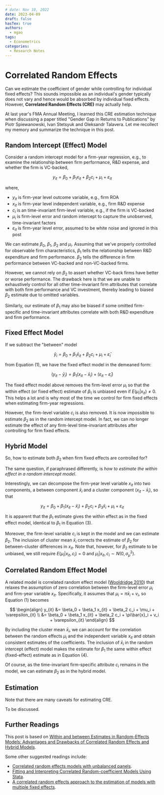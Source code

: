 ```yaml
---
# date: Nov 10, 2022
date: 2023-04-09
draft: false
hasTex: true
authors:
  - mgao
tags:
  - Econometrics
categories:
  - Research Notes
---
```


# Correlated Random Effects

Can we estimate the coefficient of gender while controlling for individual fixed effects? This sounds impossible as an individual's gender typically does not vary and hence would be absorbed by individual fixed effects. However, **Correlated Random Effects (CRE)** may actually help.

At last year's FMA Annual Meeting, I learned this CRE estimation technique when discussing a paper titled "Gender Gap in Returns to Publications" by Piotr Spiewanowski, Ivan Stetsyuk and Oleksandr Talavera. Let me recollect my memory and summarize the technique in this post.

<!-- more -->

## Random Intercept (Effect) Model

Consider a random intercept model for a firm-year regression, e.g., to examine the relationship between firm performance, R&D expense, and whether the firm is VC-backed,

$$
\begin{equation}
y_{it} = \beta_0 + \beta_1 x_{it} + \beta_2 c_i + \mu_i + \varepsilon_{it}
\end{equation}
$$

where,

- $y_{it}$ is firm-year level outcome variable, e.g., firm ROA
- $x_{it}$ is firm-year level independent variable, e.g., firm R&D expense
- $c_i$ is an time-invariant firm-level variable, e.g., if the firm is VC-backed
- $\mu_i$ is firm-level error and random intercept to capture the unobserved, time-invariant factors
- $\varepsilon_{it}$ is firm-year level error, assumed to be white noise and ignored in this post

We can estimate $\beta_0$, $\beta_1$, $\beta_2$ and $\mu_i$. Assuming that we've properly controlled for observable firm characteristics, $\beta_1$ tells the relationship between R&D expenditure and firm performance. $\beta_2$ tells the difference in firm performance between VC-backed and non-VC-backed firms.

However, we cannot rely on $\beta_2$ to assert whether VC-back firms have better or worse performance. The drawback here is that we are unable to exhaustively control for all other time-invariant firm attributes that correlate with both firm performance and VC investment, thereby leading to biased $\beta_2$ estimate due to omitted variables.

Similarly, our estimate of $\beta_1$ may also be biased if some omitted firm-specific and time-invariant attributes correlate with both R&D expenditure and firm performance.

## Fixed Effect Model

If we subtract the "between" model

$$
\begin{equation}
\bar{y}_{i} = \beta_0 + \beta_1 \bar{x}_{it} + \beta_2 c_i + \mu_i + \bar{\varepsilon}_{i}
\end{equation}
$$

from Equation (1), we have the fixed effect model in the demeaned form:

$$
\begin{equation}
(y_{it} - \bar{y}_i) = \beta_1 (x_{it}-\bar{x}_i) + (\varepsilon_{it} - \bar{\varepsilon}_{i})
\end{equation}
$$

The fixed effect model above removes the firm-level error $\mu_i$ so that the within effect (or fixed effect) estimate of $\beta_1$ is unbiased even if $E(\mu_i|x_{it}) \ne 0$. This helps a lot and is why most of the time we control for firm fixed effects when estimating firm-year regressions.

However, the firm-level variable $c_i$ is also removed. It is now impossible to estimate $\beta_2$ as in the random intercept model. In fact, we can no longer estimate the effect of any firm-level time-invariant attributes after controlling for firm fixed effects.

## Hybrid Model

So, how to estimate both $\beta_2$ when firm fixed effects are controlled for?

The same question, if paraphrased differently, is _how to estimate the within effect in a random intercept model_.

Interestingly, we can decompose the firm-year level variable $x_{it}$ into two components, a between component $\bar{x}_i$ and a cluster component $(x_{it}-\bar{x}_i)$, so that

$$
\begin{equation}
y_{it} = \beta_0 + \beta_1 (x_{it}-\bar{x}_i) + \beta_2 c_i + \beta_3 \bar{x}_i + \mu_i + \varepsilon_{it}
\end{equation}
$$

It is apparent that the $\beta_1$ estimate gives the within effect as in the fixed effect model, identical to $\beta_1$ in Equation (3).

Moreover, the firm-level variable $c_i$ is kept in the model and we can estimate $\beta_2$. The inclusion of cluster mean $\bar{x}_i$ corrects the estimate of $\beta_2$ for between-cluster differences in $x_{it}$. Note that, however, for $\beta_2$ estimate to be unbiased, we still require $E(\mu_i|x_{it},c_i)=0$ and $\mu_i|x_{it},c_i \sim N(0,\sigma^2_\mu)$.

## Correlated Random Effect Model

A related model is correlated random effect model ([Wooldridge 2010](https://mitpress.mit.edu/9780262232586/econometric-analysis-of-cross-section-and-panel-data/)) that relaxes the assumption of zero correlation between the firm-level error $\mu_i$ and firm-year variable $x_{it}$. Specifically, it assumes that $\mu_i=\pi\bar{x}_i + v_i$, so Equation (1) becomes

$$
\begin{align}
y_{it} &= \beta_0 + \beta_1 x_{it} + \beta_2 c_i + \mu_i + \varepsilon_{it} \\
 &= \beta_0 + \beta_1 x_{it} + \beta_2 c_i + \pi\bar{x}_i + v_i + \varepsilon_{it}
\end{align}
$$

By including the cluster mean $\bar{x}_i$, we can account for the correlation between the random effects $\mu_i$ and the independent variable $x_{it}$ and obtain consistent estimates of the coefficients. The inclusion of $\bar{x}_i$ in the random intercept (effect) model makes the estimate for $\beta_1$ the same within effect (fixed-effect) estimate as in Equation (4).

Of course, as the time-invariant firm-specific attribute $c_i$ remains in the model, we can estimate $\beta_2$ as in the hybrid model.

## Estimation

Note that there are many caveats for estimating CRE.

To be discussed.

## Further Readings

This post is based on [Within and between Estimates in Random-Effects Models: Advantages and Drawbacks of Correlated Random Effects and Hybrid Models](https://doi.org/10.1177/1536867X1301300105).

Some other suggested readings include:

- [Correlated random effects models with unbalanced panels](http://econ.msu.edu/faculty/wooldridge/docs/cre1_r4.pdf).
- [Fitting and Interpreting Correlated Random-coefficient Models Using Stata](https://doi.org/10.1177/1536867X1801800109).
- [A correlated random effects approach to the estimation of models with multiple fixed effects](https://doi.org/10.1016/j.econlet.2022.110408).